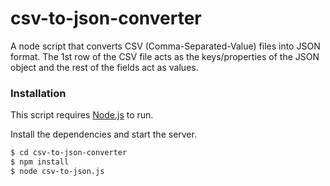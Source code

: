 # csv-to-json-converter

A node script that converts CSV (Comma-Separated-Value) files into JSON format.
The 1st row of the CSV file acts as the keys/properties of the JSON object and the rest of the fields act as values.

### Installation

This script requires [Node.js](https://nodejs.org/) to run.

Install the dependencies and start the server.

```sh
$ cd csv-to-json-converter
$ npm install
$ node csv-to-json.js
```


